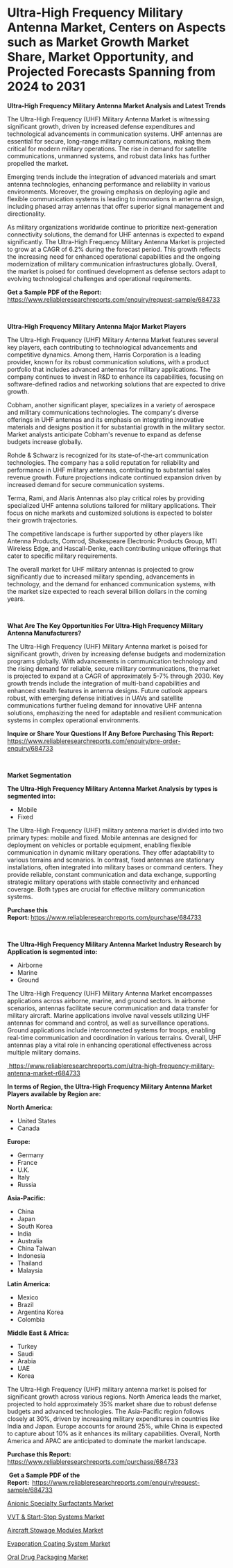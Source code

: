 <p><h1>Ultra-High Frequency Military Antenna Market, Centers on Aspects such as Market Growth Market Share, Market Opportunity, and Projected Forecasts Spanning from 2024 to 2031</h1></p><p><strong>Ultra-High Frequency Military Antenna Market Analysis and Latest Trends</strong></p>
<p><p>The Ultra-High Frequency (UHF) Military Antenna Market is witnessing significant growth, driven by increased defense expenditures and technological advancements in communication systems. UHF antennas are essential for secure, long-range military communications, making them critical for modern military operations. The rise in demand for satellite communications, unmanned systems, and robust data links has further propelled the market.</p><p>Emerging trends include the integration of advanced materials and smart antenna technologies, enhancing performance and reliability in various environments. Moreover, the growing emphasis on deploying agile and flexible communication systems is leading to innovations in antenna design, including phased array antennas that offer superior signal management and directionality.</p><p>As military organizations worldwide continue to prioritize next-generation connectivity solutions, the demand for UHF antennas is expected to expand significantly. The Ultra-High Frequency Military Antenna Market is projected to grow at a CAGR of 6.2% during the forecast period. This growth reflects the increasing need for enhanced operational capabilities and the ongoing modernization of military communication infrastructures globally. Overall, the market is poised for continued development as defense sectors adapt to evolving technological challenges and operational requirements.</p></p>
<p><strong>Get a Sample PDF of the Report:&nbsp;</strong> <a href="https://www.reliableresearchreports.com/enquiry/request-sample/684733?utm_campaign=114&utm_medium=2&utm_source=Github&utm_content=ia&utm_term=30102024&utm_id=ultra-high-frequency-military-antenna">https://www.reliableresearchreports.com/enquiry/request-sample/684733</a></p>
<p>&nbsp;</p>
<p><strong>Ultra-High Frequency Military Antenna Major Market Players</strong></p>
<p><p>The Ultra-High Frequency (UHF) Military Antenna Market features several key players, each contributing to technological advancements and competitive dynamics. Among them, Harris Corporation is a leading provider, known for its robust communication solutions, with a product portfolio that includes advanced antennas for military applications. The company continues to invest in R&D to enhance its capabilities, focusing on software-defined radios and networking solutions that are expected to drive growth.</p><p>Cobham, another significant player, specializes in a variety of aerospace and military communications technologies. The company's diverse offerings in UHF antennas and its emphasis on integrating innovative materials and designs position it for substantial growth in the military sector. Market analysts anticipate Cobham's revenue to expand as defense budgets increase globally.</p><p>Rohde & Schwarz is recognized for its state-of-the-art communication technologies. The company has a solid reputation for reliability and performance in UHF military antennas, contributing to substantial sales revenue growth. Future projections indicate continued expansion driven by increased demand for secure communication systems.</p><p>Terma, Rami, and Alaris Antennas also play critical roles by providing specialized UHF antenna solutions tailored for military applications. Their focus on niche markets and customized solutions is expected to bolster their growth trajectories.</p><p>The competitive landscape is further supported by other players like Antenna Products, Comrod, Shakespeare Electronic Products Group, MTI Wireless Edge, and Hascall-Denke, each contributing unique offerings that cater to specific military requirements.</p><p>The overall market for UHF military antennas is projected to grow significantly due to increased military spending, advancements in technology, and the demand for enhanced communication systems, with the market size expected to reach several billion dollars in the coming years.</p></p>
<p>&nbsp;</p>
<p><strong>What Are The Key Opportunities For Ultra-High Frequency Military Antenna Manufacturers?</strong></p>
<p><p>The Ultra-High Frequency (UHF) Military Antenna market is poised for significant growth, driven by increasing defense budgets and modernization programs globally. With advancements in communication technology and the rising demand for reliable, secure military communications, the market is projected to expand at a CAGR of approximately 5-7% through 2030. Key growth trends include the integration of multi-band capabilities and enhanced stealth features in antenna designs. Future outlook appears robust, with emerging defense initiatives in UAVs and satellite communications further fueling demand for innovative UHF antenna solutions, emphasizing the need for adaptable and resilient communication systems in complex operational environments.</p></p>
<p><strong>Inquire or Share Your Questions If Any Before Purchasing This Report:</strong> <a href="https://www.reliableresearchreports.com/enquiry/pre-order-enquiry/684733?utm_campaign=114&utm_medium=2&utm_source=Github&utm_content=ia&utm_term=30102024&utm_id=ultra-high-frequency-military-antenna">https://www.reliableresearchreports.com/enquiry/pre-order-enquiry/684733</a></p>
<p>&nbsp;</p>
<p><strong>Market Segmentation</strong></p>
<p><strong>The Ultra-High Frequency Military Antenna Market Analysis by types is segmented into:</strong></p>
<p><ul><li>Mobile</li><li>Fixed</li></ul></p>
<p><p>The Ultra-High Frequency (UHF) military antenna market is divided into two primary types: mobile and fixed. Mobile antennas are designed for deployment on vehicles or portable equipment, enabling flexible communication in dynamic military operations. They offer adaptability to various terrains and scenarios. In contrast, fixed antennas are stationary installations, often integrated into military bases or command centers. They provide reliable, constant communication and data exchange, supporting strategic military operations with stable connectivity and enhanced coverage. Both types are crucial for effective military communication systems.</p></p>
<p><strong>Purchase this Report:&nbsp;</strong><a href="https://www.reliableresearchreports.com/purchase/684733?utm_campaign=114&utm_medium=2&utm_source=Github&utm_content=ia&utm_term=30102024&utm_id=ultra-high-frequency-military-antenna">https://www.reliableresearchreports.com/purchase/684733</a></p>
<p>&nbsp;</p>
<p><strong>The Ultra-High Frequency Military Antenna Market Industry Research by Application is segmented into:</strong></p>
<p><ul><li>Airborne</li><li>Marine</li><li>Ground</li></ul></p>
<p><p>The Ultra-High Frequency (UHF) Military Antenna Market encompasses applications across airborne, marine, and ground sectors. In airborne scenarios, antennas facilitate secure communication and data transfer for military aircraft. Marine applications involve naval vessels utilizing UHF antennas for command and control, as well as surveillance operations. Ground applications include interconnected systems for troops, enabling real-time communication and coordination in various terrains. Overall, UHF antennas play a vital role in enhancing operational effectiveness across multiple military domains.</p></p>
<p><a href="https://www.reliableresearchreports.com/ultra-high-frequency-military-antenna-market-r684733?utm_campaign=114&utm_medium=2&utm_source=Github&utm_content=ia&utm_term=30102024&utm_id=ultra-high-frequency-military-antenna">&nbsp;https://www.reliableresearchreports.com/ultra-high-frequency-military-antenna-market-r684733</a></p>
<p><strong>In terms of Region, the Ultra-High Frequency Military Antenna Market Players available by Region are:</strong></p>
<p>
    <p> <strong> North America: </strong>
        <ul>
            <li>United States</li>
            <li>Canada</li>
        </ul>
        </p> 
    <p> <strong> Europe: </strong>
        <ul>
            <li>Germany</li>
            <li>France</li>
            <li>U.K.</li>
            <li>Italy</li>
            <li>Russia</li>
        </ul>
        </p> 
    <p> <strong> Asia-Pacific: </strong>
        <ul>
            <li>China</li>
            <li>Japan</li>
            <li>South Korea</li>
            <li>India</li>
            <li>Australia</li>
            <li>China Taiwan</li>
            <li>Indonesia</li>
            <li>Thailand</li>
            <li>Malaysia</li>
        </ul>
        </p> 
    <p> <strong> Latin America: </strong>
        <ul>
            <li>Mexico</li>
            <li>Brazil</li>
            <li>Argentina Korea</li>
            <li>Colombia</li>
        </ul>
        </p> 
    <p> <strong> Middle East & Africa: </strong>
        <ul>
            <li>Turkey</li>
            <li>Saudi</li>
            <li>Arabia</li>
            <li>UAE</li>
            <li>Korea</li>
        </ul>
    </p>
    </p>
<p><p>The Ultra-High Frequency (UHF) military antenna market is poised for significant growth across various regions. North America leads the market, projected to hold approximately 35% market share due to robust defense budgets and advanced technologies. The Asia-Pacific region follows closely at 30%, driven by increasing military expenditures in countries like India and Japan. Europe accounts for around 25%, while China is expected to capture about 10% as it enhances its military capabilities. Overall, North America and APAC are anticipated to dominate the market landscape.</p></p>
<p><strong>Purchase this Report: </strong><a href="https://www.reliableresearchreports.com/purchase/684733?utm_campaign=114&utm_medium=2&utm_source=Github&utm_content=ia&utm_term=30102024&utm_id=ultra-high-frequency-military-antenna">https://www.reliableresearchreports.com/purchase/684733</a></p>
<p>&nbsp;<strong>Get a Sample PDF of the Report:&nbsp;&nbsp;</strong><a href="https://www.reliableresearchreports.com/enquiry/request-sample/684733?utm_campaign=114&utm_medium=2&utm_source=Github&utm_content=ia&utm_term=30102024&utm_id=ultra-high-frequency-military-antenna">https://www.reliableresearchreports.com/enquiry/request-sample/684733</a></p>
<p><strong></strong></p>
<p><p><a href="https://github.com/cristy9x9bur/Market-Research-Report-List-1/blob/main/anionic-specialty-surfactants-market.md?utm_campaign=114&utm_medium=2&utm_source=Github&utm_content=ia&utm_term=30102024&utm_id=ultra-high-frequency-military-antenna">Anionic Specialty Surfactants Market</a></p><p><a href="https://www.linkedin.com/pulse/vvt-start-stop-systems-market-growth-segmentation-regional-3l4af?utm_campaign=114&utm_medium=2&utm_source=Github&utm_content=ia&utm_term=30102024&utm_id=ultra-high-frequency-military-antenna">VVT & Start-Stop Systems Market</a></p><p><a href="https://www.linkedin.com/pulse/evolution-aircraft-stowage-modules-market-key-shifts-from-2024-tkjxe?utm_campaign=114&utm_medium=2&utm_source=Github&utm_content=ia&utm_term=30102024&utm_id=ultra-high-frequency-military-antenna">Aircraft Stowage Modules Market</a></p><p><a href="https://issuu.com/reportprime-2/docs/evaporation-coating-system-market-s_bb0e19dc6a2cb8?utm_campaign=114&utm_medium=2&utm_source=Github&utm_content=ia&utm_term=30102024&utm_id=ultra-high-frequency-military-antenna">Evaporation Coating System Market</a></p><p><a href="https://github.com/MonroeBullock54/Market-Research-Report-List-1/blob/main/oral-drug-packaging-market.md?utm_campaign=114&utm_medium=2&utm_source=Github&utm_content=ia&utm_term=30102024&utm_id=ultra-high-frequency-military-antenna">Oral Drug Packaging Market</a></p></p>